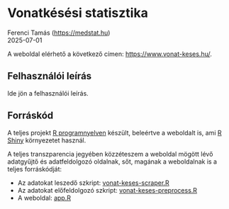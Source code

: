 Vonatkésési statisztika
================
Ferenci Tamás (<https://medstat.hu>)
<br>2025-07-01

A weboldal elérhető a következő címen: <https://www.vonat-keses.hu/>.

## Felhasználói leírás

Ide jön a felhasználói leírás.

## Forráskód

A teljes projekt [R
programnyelven](https://www.youtube.com/c/FerenciTam%C3%A1s/playlists?view=50&sort=dd&shelf_id=2)
készült, beleértve a weboldalt is, ami [R
Shiny](https://shiny.posit.co/) környezetet használ.

A teljes transzparencia jegyében közzéteszem a weboldal mögött lévő
adatgyűjtő és adatfeldolgozó oldalnak, sőt, magának a weboldalnak is a
teljes forráskódját:

- Az adatokat leszedő szkript:
  [vonat-keses-scraper.R](https://github.com/ferenci-tamas/vonat-keses/blob/main/vonat-keses-scraper.R)
- Az adatokat előfeldolgozó szkript:
  [vonat-keses-preprocess.R](https://github.com/ferenci-tamas/vonat-keses/blob/main/vonat-keses-preprocess.R)
- A weboldal:
  [app.R](https://github.com/ferenci-tamas/vonat-keses/blob/main/app.R)

